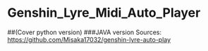 # Genshin_Lyre_Midi_Auto_Player
##(Cover python version)
###JAVA version
Sources: https://github.com/Misaka17032/genshin-lyre-auto-play
